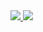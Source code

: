 <a href="https://github.com/m4aaster/github-readme-stats">
  <img top="50px" src="https://github-readme-stats.vercel.app/api?username=m4aaster&show_icons=true&theme=github_dark" />
</a>
<a href="https://github.com/m4aaster/convoychat">
  <img position="relative" src="https://github-readme-stats.vercel.app/api/top-langs/?username=m4aaster&theme=github_dark" />
</a>
